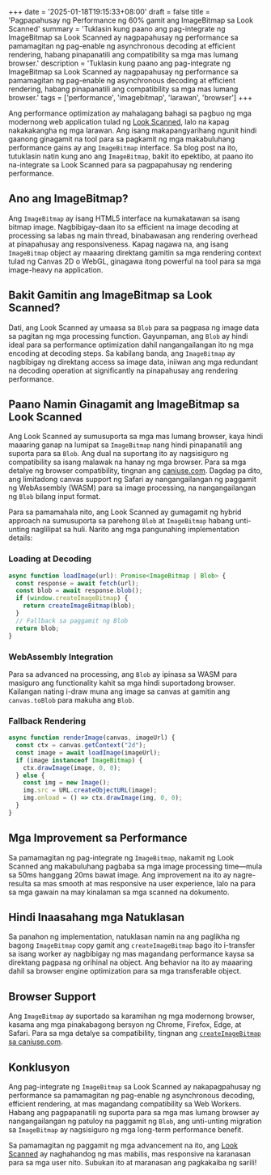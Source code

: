 +++
date = '2025-01-18T19:15:33+08:00'
draft = false
title = 'Pagpapahusay ng Performance ng 60% gamit ang ImageBitmap sa Look Scanned'
summary = 'Tuklasin kung paano ang pag-integrate ng ImageBitmap sa Look Scanned ay nagpapahusay ng performance sa pamamagitan ng pag-enable ng asynchronous decoding at efficient rendering, habang pinapanatili ang compatibility sa mga mas lumang browser.'
description = 'Tuklasin kung paano ang pag-integrate ng ImageBitmap sa Look Scanned ay nagpapahusay ng performance sa pamamagitan ng pag-enable ng asynchronous decoding at efficient rendering, habang pinapanatili ang compatibility sa mga mas lumang browser.'
tags = ['performance', 'imagebitmap', 'larawan', 'browser']
+++

Ang performance optimization ay mahalagang bahagi sa pagbuo ng mga modernong web application tulad ng [Look Scanned](https://lookscanned.io), lalo na kapag nakakakangha ng mga larawan. Ang isang makapangyarihang ngunit hindi gaanong ginagamit na tool para sa pagkamit ng mga makabuluhang performance gains ay ang `ImageBitmap` interface. Sa blog post na ito, tutuklasin natin kung ano ang `ImageBitmap`, bakit ito epektibo, at paano ito na-integrate sa Look Scanned para sa pagpapahusay ng rendering performance.

## Ano ang ImageBitmap?

Ang `ImageBitmap` ay isang HTML5 interface na kumakatawan sa isang bitmap image. Nagbibigay-daan ito sa efficient na image decoding at processing sa labas ng main thread, binabawasan ang rendering overhead at pinapahusay ang responsiveness. Kapag nagawa na, ang isang `ImageBitmap` object ay maaaring direktang gamitin sa mga rendering context tulad ng Canvas 2D o WebGL, ginagawa itong powerful na tool para sa mga image-heavy na application.

## Bakit Gamitin ang ImageBitmap sa Look Scanned?

Dati, ang Look Scanned ay umaasa sa `Blob` para sa pagpasa ng image data sa pagitan ng mga processing function. Gayunpaman, ang `Blob` ay hindi ideal para sa performance optimization dahil nangangailangan ito ng mga encoding at decoding steps. Sa kabilang banda, ang `ImageBitmap` ay nagbibigay ng direktang access sa image data, iniiwan ang mga redundant na decoding operation at significantly na pinapahusay ang rendering performance.

## Paano Namin Ginagamit ang ImageBitmap sa Look Scanned

Ang Look Scanned ay sumusuporta sa mga mas lumang browser, kaya hindi maaaring ganap na lumipat sa `ImageBitmap` nang hindi pinapanatili ang suporta para sa `Blob`. Ang dual na suportang ito ay nagsisiguro ng compatibility sa isang malawak na hanay ng mga browser. Para sa mga detalye ng browser compatibility, tingnan ang [caniuse.com](https://caniuse.com/createimagebitmap). Dagdag pa dito, ang limitadong canvas support ng Safari ay nangangailangan ng paggamit ng WebAssembly (WASM) para sa image processing, na nangangailangan ng `Blob` bilang input format.

Para sa pamamahala nito, ang Look Scanned ay gumagamit ng hybrid approach na sumusuporta sa parehong `Blob` at `ImageBitmap` habang unti-unting naglilipat sa huli. Narito ang mga pangunahing implementation details:

### Loading at Decoding

```typescript
async function loadImage(url): Promise<ImageBitmap | Blob> {
  const response = await fetch(url);
  const blob = await response.blob();
  if (window.createImageBitmap) {
    return createImageBitmap(blob);
  }
  // Fallback sa paggamit ng Blob
  return blob;
}
```

### WebAssembly Integration

Para sa advanced na processing, ang `Blob` ay ipinasa sa WASM para masiguro ang functionality kahit sa mga hindi suportadong browser. Kailangan nating i-draw muna ang image sa canvas at gamitin ang `canvas.toBlob` para makuha ang `Blob`.

### Fallback Rendering

```typescript
async function renderImage(canvas, imageUrl) {
  const ctx = canvas.getContext("2d");
  const image = await loadImage(imageUrl);
  if (image instanceof ImageBitmap) {
    ctx.drawImage(image, 0, 0);
  } else {
    const img = new Image();
    img.src = URL.createObjectURL(image);
    img.onload = () => ctx.drawImage(img, 0, 0);
  }
}
```

## Mga Improvement sa Performance

Sa pamamagitan ng pag-integrate ng `ImageBitmap`, nakamit ng Look Scanned ang makabuluhang pagbaba sa mga image processing time—mula sa 50ms hanggang 20ms bawat image. Ang improvement na ito ay nagre-resulta sa mas smooth at mas responsive na user experience, lalo na para sa mga gawain na may kinalaman sa mga scanned na dokumento.

## Hindi Inaasahang mga Natuklasan

Sa panahon ng implementation, natuklasan namin na ang paglikha ng bagong `ImageBitmap` copy gamit ang `createImageBitmap` bago ito i-transfer sa isang worker ay nagbibigay ng mas magandang performance kaysa sa direktang pagpasa ng orihinal na object. Ang behavior na ito ay maaaring dahil sa browser engine optimization para sa mga transferable object.

## Browser Support

Ang `ImageBitmap` ay suportado sa karamihan ng mga modernong browser, kasama ang mga pinakabagong bersyon ng Chrome, Firefox, Edge, at Safari. Para sa mga detalye sa compatibility, tingnan ang [`createImageBitmap` sa caniuse.com](https://caniuse.com/createimagebitmap).

## Konklusyon

Ang pag-integrate ng `ImageBitmap` sa Look Scanned ay nakapagpahusay ng performance sa pamamagitan ng pag-enable ng asynchronous decoding, efficient rendering, at mas magandang compatibility sa Web Workers. Habang ang pagpapanatili ng suporta para sa mga mas lumang browser ay nangangailangan ng patuloy na paggamit ng `Blob`, ang unti-unting migration sa `ImageBitmap` ay nagsisiguro ng mga long-term performance benefit.

Sa pamamagitan ng paggamit ng mga advancement na ito, ang [Look Scanned](https://lookscanned.io) ay naghahandog ng mas mabilis, mas responsive na karanasan para sa mga user nito. Subukan ito at maranasan ang pagkakaiba ng sarili!